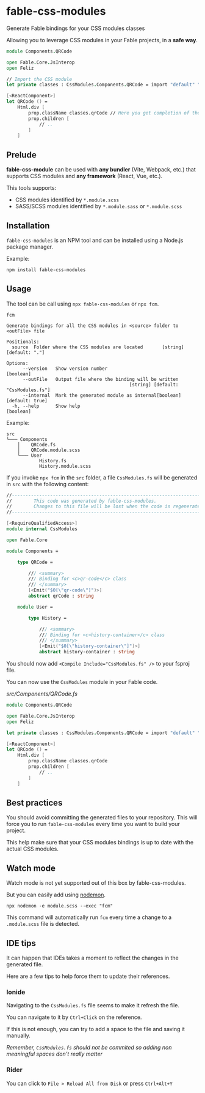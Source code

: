 # fable-css-modules

Generate Fable bindings for your CSS modules classes

Allowing you to leverage CSS modules in your Fable projects, in a **safe way**.

```fs
module Components.QRCode

open Fable.Core.JsInterop
open Feliz

// Import the CSS module
let private classes : CssModules.Components.QRCode = import "default" "./QRCode.module.scss"

[<ReactComponent>]
let QRCode () =
    Html.div [
        prop.className classes.qrCode // Here you get completion of the defined CSS classes
        prop.children [
            // ..
        ]
    ]
```

## Prelude

**fable-css-module** can be used with **any bundler** (Vite, Webpack, etc.) that supports CSS modules and **any framework** (React, Vue, etc.).

This tools supports:

- CSS modules identified by `*.module.scss`
- SASS/SCSS modules identified by `*.module.sass` or `*.module.scss`

## Installation

`fable-css-modules` is an NPM tool and can be installed using a Node.js package manager.

Example:

```bash
npm install fable-css-modules
```

## Usage

The tool can be call using `npx fable-css-modules` or `npx fcm`.

```shell
fcm

Generate bindings for all the CSS modules in <source> folder to <outFile> file

Positionals:
  source  Folder where the CSS modules are located       [string] [default: "."]

Options:
      --version   Show version number                                  [boolean]
      --outFile   Output file where the binding will be written
                                             [string] [default: "CssModules.fs"]
      --internal  Mark the generated module as internal[boolean] [default: true]
  -h, --help      Show help                                            [boolean]
```

Example:

```text
src
└─── Components
    │    QRCode.fs
    │    QRCode.module.scss
    └─── User
            History.fs
            History.module.scss
```

If you invoke `npx fcm` in the `src` folder, a file `CssModules.fs` will be generated in `src` with the following content:

```fs
//-----------------------------------------------------------------------------
//        This code was generated by fable-css-modules.
//        Changes to this file will be lost when the code is regenerated.
//-----------------------------------------------------------------------------

[<RequireQualifiedAccess>]
module internal CssModules

open Fable.Core

module Components =

    type QRCode =

        /// <summary>
        /// Binding for <c>qr-code</c> class
        /// </summary>
        [<Emit("$0[\"qr-code\"]")>]
        abstract qrCode : string

    module User =

        type History =

            /// <summary>
            /// Binding for <c>history-container</c> class
            /// </summary>
            [<Emit("$0[\"history-container\"]")>]
            abstract history-container : string
```

You should now add `<Compile Include="CssModules.fs" />` to your fsproj file.

You can now use the `CssModules` module in your Fable code.

*src/Components/QRCode.fs*

```fs
module Components.QRCode

open Fable.Core.JsInterop
open Feliz

let private classes : CssModules.Components.QRCode = import "default" "./QRCode.module.scss"

[<ReactComponent>]
let QRCode () =
    Html.div [
        prop.className classes.qrCode
        prop.children [
            // ..
        ]
    ]
```

## Best practices

You should avoid committing the generated files to your repository. This will force you to run `fable-css-modules` every time you want to build your project.

This help make sure that your CSS modules bindings is up to date with the actual CSS modules.

## Watch mode

Watch mode is not yet supported out of this box by fable-css-modules.

But you can easily add using [nodemon](https://nodemon.io/).

```shell
npx nodemon -e module.scss --exec "fcm"
```

This command will automatically run `fcm` every time a change to a `.module.scss` file is detected.

## IDE tips

It can happen that IDEs takes a moment to reflect the changes in the generated file.

Here are a few tips to help force them to update their references.

### Ionide

Navigating to the `CssModules.fs` file seems to make it refresh the file.

You can navigate to it by `Ctrl+Click` on the reference.

If this is not enough, you can try to add a space to the file and saving it manually.

*Remember, `CssModules.fs` should not be commited so adding non meaningful spaces don't really matter*

### Rider

You can click to `File > Reload All from Disk` or press `Ctrl+Alt+Y`
